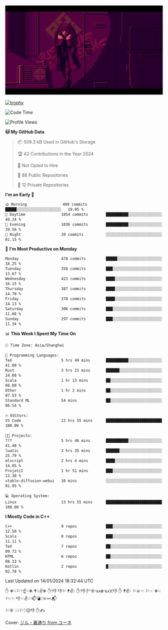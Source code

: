 ![](imgs/main.png)

[![trophy](https://github-profile-trophy.vercel.app/?username=NeilKleistGao&theme=dracula)](https://github.com/ryo-ma/github-profile-trophy)

<!--START_SECTION:waka-->
![Code Time](http://img.shields.io/badge/Code%20Time-525%20hrs%2047%20mins-blue)

![Profile Views](http://img.shields.io/badge/Profile%20Views-0-blue)

**🐱 My GitHub Data** 

> 📦 509.3 kB Used in GitHub's Storage 
 > 
> 🏆 42 Contributions in the Year 2024
 > 
> 🚫 Not Opted to Hire
 > 
> 📜 88 Public Repositories 
 > 
> 🔑 12 Private Repositories 
 > 
**I'm an Early 🐤** 

```text
🌞 Morning                499 commits         █████░░░░░░░░░░░░░░░░░░░░   19.05 % 
🌆 Daytime                1054 commits        ██████████░░░░░░░░░░░░░░░   40.24 % 
🌃 Evening                1036 commits        ██████████░░░░░░░░░░░░░░░   39.56 % 
🌙 Night                  30 commits          ░░░░░░░░░░░░░░░░░░░░░░░░░   01.15 % 
```
📅 **I'm Most Productive on Monday** 

```text
Monday                   478 commits         █████░░░░░░░░░░░░░░░░░░░░   18.25 % 
Tuesday                  358 commits         ███░░░░░░░░░░░░░░░░░░░░░░   13.67 % 
Wednesday                423 commits         ████░░░░░░░░░░░░░░░░░░░░░   16.15 % 
Thursday                 387 commits         ████░░░░░░░░░░░░░░░░░░░░░   14.78 % 
Friday                   370 commits         ████░░░░░░░░░░░░░░░░░░░░░   14.13 % 
Saturday                 306 commits         ███░░░░░░░░░░░░░░░░░░░░░░   11.68 % 
Sunday                   297 commits         ███░░░░░░░░░░░░░░░░░░░░░░   11.34 % 
```


📊 **This Week I Spent My Time On** 

```text
🕑︎ Time Zone: Asia/Shanghai

💬 Programming Languages: 
TeX                      5 hrs 49 mins       ██████████░░░░░░░░░░░░░░░   41.80 % 
Rust                     3 hrs 21 mins       ██████░░░░░░░░░░░░░░░░░░░   24.08 % 
Scala                    1 hr 13 mins        ██░░░░░░░░░░░░░░░░░░░░░░░   08.80 % 
Other                    1 hr 2 mins         ██░░░░░░░░░░░░░░░░░░░░░░░   07.53 % 
Standard ML              54 mins             ██░░░░░░░░░░░░░░░░░░░░░░░   06.54 % 

🔥 Editors: 
VS Code                  13 hrs 55 mins      █████████████████████████   100.00 % 

🐱‍💻 Projects: 
???                      5 hrs 46 mins       ██████████░░░░░░░░░░░░░░░   41.48 % 
luatic                   3 hrs 35 mins       ██████░░░░░░░░░░░░░░░░░░░   25.79 % 
mlscript                 2 hrs 4 mins        ████░░░░░░░░░░░░░░░░░░░░░   14.85 % 
ProjetcI                 1 hr 51 mins        ███░░░░░░░░░░░░░░░░░░░░░░   13.30 % 
stable-diffusion-webui   16 mins             ░░░░░░░░░░░░░░░░░░░░░░░░░   01.95 % 

💻 Operating System: 
Linux                    13 hrs 55 mins      █████████████████████████   100.00 % 
```

**I Mostly Code in C++** 

```text
C++                      9 repos             ███░░░░░░░░░░░░░░░░░░░░░░   12.50 % 
Scala                    8 repos             ███░░░░░░░░░░░░░░░░░░░░░░   11.11 % 
TeX                      7 repos             ██░░░░░░░░░░░░░░░░░░░░░░░   09.72 % 
HTML                     6 repos             ██░░░░░░░░░░░░░░░░░░░░░░░   08.33 % 
Kotlin                   2 repos             █░░░░░░░░░░░░░░░░░░░░░░░░   02.78 % 
```




 Last Updated on 14/01/2024 18:32:44 UTC
<!--END_SECTION:waka-->

✋ ❄☟⚐🕆☝☟❄ 🕈☟✌❄ ✋🕯👎 👎⚐ 🕈✌💧 ✋🕯👎 🏱☼☜❄☜☠👎 ✋ 🕈✌💧 ⚐☠☜ ⚐☞ ❄☟⚐💧☜ 👎☜✌☞📫💣🕆❄☜💧📬

⚐☼ 💧☟⚐🕆☹👎 ✋✍

Cover: [ジル・裏通り from ユーネ](https://www.pixiv.net/artworks/62127066)
